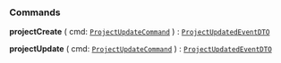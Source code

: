 

### Commands

  
<article>

**projectCreate** ( cmd: [`ProjectUpdateCommand`](#project-update) ) : [`ProjectUpdatedEventDTO`](#project-create) <br/> 

</article>
<article>

**projectUpdate** ( cmd: [`ProjectUpdateCommand`](#project-update) ) : [`ProjectUpdatedEventDTO`](#project-create) <br/> 

</article>


